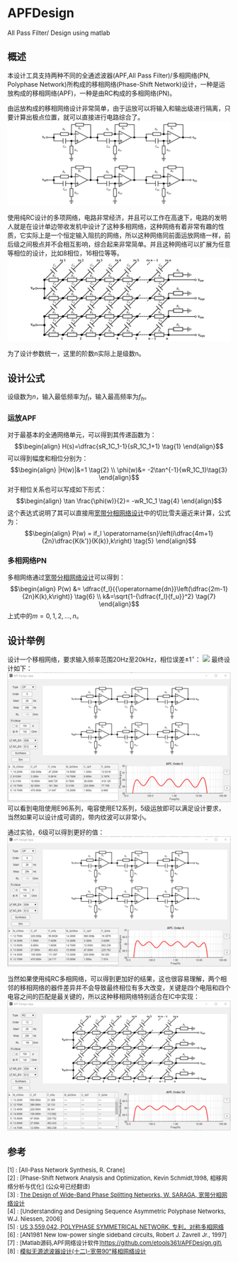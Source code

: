 # APFDesign
 All Pass Filter/  Design using matlab


## 概述
本设计工具支持两种不同的全通滤波器(APF,All Pass Filter)/多相网络(PN, Polyphase Network)所构成的移相网络(Phase-Shift Network)设计，一种是运放构成的移相网络(APF)，一种是由RC构成的多相网络(PN)。

由运放构成的移相网络设计非常简单，由于运放可以将输入和输出级进行隔离，只要计算出极点位置，就可以直接进行电路综合了。
![](./src/pn_sch_nth.png)

使用纯RC设计的多项网络，电路非常经济，并且可以工作在高速下，电路的发明人就是在设计单边带收发机中设计了这种多相网络，这种网络有着非常有趣的性质，它实际上是一个恒定输入阻抗的网络，所以这种网络同前面运放网络一样，前后级之间极点并不会相互影响，综合起来非常简单。并且这种网络可以扩展为任意等相位的设计，比如8相位，16相位等等。
![](./src/apf_sch_nth.png)

为了设计参数统一，这里的阶数n实际上是级数n。

## 设计公式

设级数为$n$，输入最低频率为$f_l$，输入最高频率为$f_h$。

### 运放APF
对于最基本的全通网络单元，可以得到其传递函数为：
$$\begin{align}
H(s)=\dfrac{sR_1C_1-1}{sR_1C_1+1} \tag{1}
\end{align}$$
可以得到幅度和相位分别为：
$$\begin{align}
|H(w)|&=1 \tag{2} \\
\phi(w)&= -2\tan^{-1}{wR_1C_1}\tag{3}
\end{align}$$
对于相位关系也可以写成如下形式：
$$\begin{align}
\tan \frac{\phi(w)}{2}= -wR_1C_1 \tag{4}
\end{align}$$
这个表达式说明了其可以直接用[宽带分相网络设计](https://mp.weixin.qq.com/s/QWwqPndbAh_BrI7GuakYNw)中的切比雪夫逼近来计算，公式为：
$$\begin{align}
P(w) = if_l \operatorname{sn}\left(i\dfrac{4m+1}{2n}\dfrac{K(k')}{K(k)},k\right) \tag{5}
\end{align}$$

### 多相网络PN
多相网络通过[宽带分相网络设计](https://mp.weixin.qq.com/s/QWwqPndbAh_BrI7GuakYNw)可以得到：
$$\begin{align}
P(w) &= \dfrac{f_l}{{\operatorname{dn}}\left(\dfrac{2m-1}{2n}K(k),k\right)} \tag{6} \\
k&=\sqrt{1-{\dfrac{f_l}{f_u}}^2} \tag{7}
\end{align}$$
上式中的$m=0,1,2,...,n$。

## 设计举例
设计一个移相网络，要求输入频率范围20Hz至20kHz，相位误差$\pm 1^{\circ}$：
![](./src/design_5th_order_APF.gif)
最终设计如下：
![](./src/apf_5th_final.png)
可以看到电阻使用E96系列，电容使用E12系列，5级运放即可以满足设计要求，当然如果可以设计成可调的，带内纹波可以非常小。

通过实验，6级可以得到更好的值：
![](./src/apf_6th_final.png)

当然如果使用纯RC多相网络，可以得到更加好的结果，这也很容易理解，两个相邻的移相网络的器件差异并不会导致最终相位有多大改变，关键是四个电阻和四个电容之间的匹配是最关键的，所以这种移相网络特别适合在IC中实现：
![](./src/pn_12th_final.png)


## 参考
<font size=2>[1] : [All-Pass Network Synthesis, R. Crane]\
[2] : [Phase-Shift Network Analysis and Optimization, Kevin Schmidt,1998, 相移网络分析与优化] (公众号已经翻译)\
[3] : [The Design of Wide-Band Phase Splitting Networks, W. SARAGA, 宽带分相网络设计](https://mp.weixin.qq.com/s/QWwqPndbAh_BrI7GuakYNw)\
[4] : [Understanding and Designing Sequence Asymmetric Polyphase Networks, W.J. Niessen, 2006]\
[5] : [US 3,559,042, POLYPHASE SYMMETRICAL NETWORK, 专利，对称多相网络](公众号已经翻译)\
[6] : [AN1981 New low-power single sideband circuits, Robert J. Zavrell Jr., 1997]\
[7] : [Matlab源码,APF网络设计软件]https://github.com/etools361/APFDesign.git\
[8] : [模拟无源滤波器设计(十二)-宽带90°移相网络设计](https://mp.weixin.qq.com/s/MUanWcLnQjpqB-mt8CuRDw)
</font>